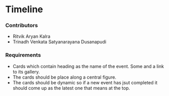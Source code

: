 # Timeline

### Contributors
- Ritvik Aryan Kalra
- Trinadh Venkata Satyanarayana Dusanapudi

### Requirements
- Cards which contain heading as the name of the event. Some and a link to its gallery.
- The cards should be place along a central figure.
- The cards should be dynamic so if a new event has jsut completed it should come up as the latest one that means at the top.